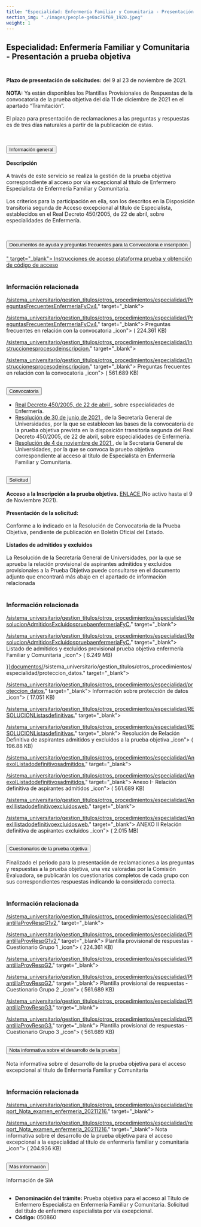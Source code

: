 ```yaml
---
title: "Especialidad: Enfermería Familiar y Comunitaria - Presentación a prueba objetiva"
section_img: "./images/people-ge0ac76f69_1920.jpeg"
weight: 1
---
```

## Especialidad: Enfermería Familiar y Comunitaria - Presentación a prueba objetiva<br><br>
<b>Plazo de presentación de solicitudes:</b> del 9 al 23 de noviembre de 2021.<br><br>
<b>NOTA:</b> Ya están disponibles los Plantillas Provisionales de Respuestas de la convocatoria de la prueba objetiva del día 11 de diciembre de 2021 en el apartado “Tramitación”. <br><br>
El plazo para presentación de reclamaciones a las preguntas y respuestas es de tres días naturales a partir de la publicación de estas. <br><br>
<section>
    <article>
        <div class="container container_xl_accoordion">
            <div class="row mt-4">
                <div class="col-lg-12 content_collapse mb-120">
                                <div class="accordion" id="accordionPanelsStayOpenExample">
                                    <div class="accordion-item">
                                        <h2 class="accordion-header" id="panelsStayOpen-headingOne">
                                            <button class="accordion-button collapsed" type="button" data-bs-toggle="collapse" data-bs-target="#panelsStayOpen-collapseOne" aria-expanded="false" aria-controls="panelsStayOpen-collapseOne">
                                               Información general
                                            </button>
                                        </h2>
                                        <div id="panelsStayOpen-collapseOne" class="accordion-collapse collapse " aria-labelledby="panelsStayOpen-headingOne">
                                            <div class="accordion-body">
                                                <article id="section_link">
                                                    <div class="container-fluid">
                                                        <div class="row">
                                                            <div class="col-12">
                                                                <b>Descripción</b> <br><br>
								A través de este servicio se realiza la gestión de la prueba objetiva correspondiente al acceso por vía excepcional al título de Enfermero Especialista de Enfermería Familiar y Comunitaria. <br><br>
								Los criterios para la participación en ella, son los descritos en la Disposición transitoria segunda de Acceso excepcional al título de Especialista, establecidos en el Real Decreto 450/2005, de 22 de abril, sobre especialidades de Enfermería.  <br><br>
                                                            </div>
                                                        </div>
                                                    </div>
                                                </article>
                                            </div>
                                        </div>
                                    </div>
                                    <div class="accordion-item">
                                        <h2 class="accordion-header" id="panelsStayOpen-headingTwo">
                                            <button class="accordion-button collapsed" type="button" data-bs-toggle="collapse" data-bs-target="#panelsStayOpen-collapseTwo" aria-expanded="false">
                                                Documentos de ayuda y preguntas frecuentes para la Convocatoria e inscripción
                                            </button>
                                        </h2>
                                        <div id="panelsStayOpen-collapseTwo" class="accordion-collapse collapse" aria-labelledby="panelsStayOpen-headingTwo">
                                            <div class="accordion-body">
                                                <article id="section_link">
                                                    <div class="container-fluid">
                                                        <div class="row">
                                                            <div class="col-12">
								<a href="https://entrada.aulavirtualexamenes.es/AvExEnfermeria.</a><i class="fas fa-external-link-alt"></i>" target="_blank"> Instrucciones de acceso plataforma prueba y obtención de código de acceso <i class="fas fa-external-link-alt"></i> </a><br><br>
	<div class="col-12 box_card_title d-flex"> 
			<h3 class="title_separador"><i class="fas fa-download"></i>Información relacionada</h3> 
	</div> 
	<div class="col-lg-12 box_card"> </div> 
		<div class="col-lg-12 cards_download_cnt">  
			<div class="row"> 
				<div class="download_card"> 
					<a class="card" href="{{<siteurl>}}/documentos/</a><i class="fas fa-external-link-alt"></i>/sistema_universitario/gestion_titulos/otros_procedimientos/especialidad/PreguntasFrecuentesEnfermeriaFyCv4.</a><i class="fas fa-external-link-alt"></i>" target="_blank"> 
					<div class="card-header"> 
						   <i class="fal fa-download"></i> 
					</div> </a> 
					<div class="card-body"> 
						<p class="text_file"><a class="card" href="{{<siteurl>}}documentos/</a><i class="fas fa-external-link-alt"></i>/sistema_universitario/gestion_titulos/otros_procedimientos/especialidad/PreguntasFrecuentesEnfermeriaFyCv4.</a><i class="fas fa-external-link-alt"></i>" target="_blank">  
						<span class="tit">Preguntas frecuentes en relación con la convocatoria</span></a> <i class="fal fa-file-</a><i class="fas fa-external-link-alt"></i> </a><i class="fas fa-external-link-alt"></i>_icon"></i> (</a><i class="fas fa-external-link-alt"></i> 224.361 KB)
					</div>
				</div> 	
				<div class="download_card"> 
					<a class="card" href="{{<siteurl>}}/documentos/</a><i class="fas fa-external-link-alt"></i>/sistema_universitario/gestion_titulos/otros_procedimientos/especialidad/Instruccionesprocesodeinscripcion.</a><i class="fas fa-external-link-alt"></i>" target="_blank"> 
					<div class="card-header"> 
						   <i class="fal fa-download"></i> 
					</div> </a> 
					<div class="card-body"> 
						<p class="text_file"><a class="card" href="{{<siteurl>}}documentos/</a><i class="fas fa-external-link-alt"></i>/sistema_universitario/gestion_titulos/otros_procedimientos/especialidad/Instruccionesprocesodeinscripcion.</a><i class="fas fa-external-link-alt"></i>" target="_blank">  
						<span class="tit">Preguntas frecuentes en relación con la convocatoria</span></a> <i class="fal fa-file-</a><i class="fas fa-external-link-alt"></i> </a><i class="fas fa-external-link-alt"></i>_icon"></i> (</a><i class="fas fa-external-link-alt"></i> 561.689 KB)
					</div>
				</div>
			</div> 
		</div> 
	</div>
                                                        </div>
                                                    </div>
                                                </article>
                                            </div>
                                        </div>
				</div>
                                    <div class="accordion-item">
                                        <h2 class="accordion-header" id="panelsStayOpen-headingTree">
                                            <button class="accordion-button collapsed" type="button" data-bs-toggle="collapse" data-bs-target="#panelsStayOpen-collapseTree" aria-expanded="false">
                                                 Convocatoria
                                            </button>
                                        </h2>
                                        <div id="panelsStayOpen-collapseTree" class="accordion-collapse collapse" aria-labelledby="panelsStayOpen-headingTree">
                                            <div class="accordion-body">
                                                <article id="section_link">
                                                    <div class="container-fluid">
                                                        <div class="row">
                                                            <div class="col-12">
                                                                <ul>
									<li><a href="https://www.boe.es/diario_boe/txt.php?id=BOE-A-2005-7354" target="_blank"> Real Decreto 450/2005, de 22 de abril <i class="fas fa-external-link-alt"></i></a>, sobre especialidades de Enfermería.</li>
									<li><a href="https://www.boe.es/diario_boe/txt.php?id=BOE-A-2021-11373" target="_blank"> Resolución de 30 de junio de 2021 <i class="fas fa-external-link-alt"></i></a>, de la Secretaría General de Universidades, por la que se establecen las bases de la convocatoria de la prueba objetiva prevista en la disposición transitoria segunda del Real Decreto 450/2005, de 22 de abril, sobre especialidades de Enfermería.</li>
									<li><a href="https://www.boe.es/diario_boe/txt.php?id=BOE-A-2021-18263" target="_blank">Resolución de 4 de noviembre de 2021 <i class="fas fa-external-link-alt"></i></a>, de la Secretaría General de Universidades, por la que se convoca la prueba objetiva correspondiente al acceso al título de Especialista en Enfermería Familiar y Comunitaria.</li>
								</ul>
								</div>
                                                        </div>
                                                    </div>
                                                </article>
                                            </div>
                                        </div>
                                    </div>
                                    <div class="accordion-item">
                                        <h2 class="accordion-header" id="panelsStayOpen-headingFour">
                                            <button class="accordion-button collapsed" type="button" data-bs-toggle="collapse" data-bs-target="#panelsStayOpen-collapseFour" aria-expanded="false">
                                                Solicitud
											</button>
                                        </h2>
                                        <div id="panelsStayOpen-collapseFour" class="accordion-collapse collapse" aria-labelledby="panelsStayOpen-headingFour">
                                            <div class="accordion-body">
                                                <article id="section_link">
                                                    <div class="container-fluid">
                                                        <div class="row">
                                                            <div class="col-12">
                                                              <b>Acceso a la Inscripción a la prueba objetiva.</b> <a href="https://sede.educacion.gob.es/sede/login/inicio.jjsp?idConvocatoria=1574" target="_blank">ENLACE <i class="fas fa-external-link-alt"></i></a> (No activo hasta el 9 de Noviembre 2021).  <br><br>
								<b>Presentación de la solicitud:</b><br><br>
								Conforme a lo indicado en la Resolución de Convocatoria de la Prueba Objetiva, pendiente de publicación en Boletín Oficial del Estado.  <br><br>
 								<b>Listados de admitidos y excluidos</b><br><br>         
								La Resolución de la Secretaría General de Universidades, por la que se aprueba la relación provisional de aspirantes admitidos y excluidos provisionales a la Prueba Objetiva puede consultarse en el documento adjunto que encontrará más abajo en el apartado de información relacionada  <br><br>
								<div class="col-12 box_card_title d-flex"> 
			<h3 class="title_separador"><i class="fas fa-download"></i>Información relacionada</h3> 
	</div> 
	<div class="col-lg-12 box_card"> </div> 
		<div class="col-lg-12 cards_download_cnt">  
			<div class="row"> 
				<div class="download_card"> 
					<a class="card" href="{{<siteurl>}}documentos/</a><i class="fas fa-external-link-alt"></i>/sistema_universitario/gestion_titulos/otros_procedimientos/especialidad/ResolucionAdmitidosExcluidospruebaenfermeriaFyC.</a><i class="fas fa-external-link-alt"></i>" target="_blank"> 
					<div class="card-header"> 
						   <i class="fal fa-download"></i> 
					</div> </a> 
					<div class="card-body"> 
						<p class="text_file"><a class="card" href="{{<siteurl>}}documentos/</a><i class="fas fa-external-link-alt"></i>/sistema_universitario/gestion_titulos/otros_procedimientos/especialidad/ResolucionAdmitidosExcluidospruebaenfermeriaFyC.</a><i class="fas fa-external-link-alt"></i>" target="_blank">  
						<span class="tit">Listado de admitidos y excluidos provisional prueba objetiva enfermería Familiar y Comunitaria</span></a> <i class="fal fa-file-</a><i class="fas fa-external-link-alt"></i> </a><i class="fas fa-external-link-alt"></i>_icon"></i> (</a><i class="fas fa-external-link-alt"></i> 6.249 MB)
					</div>
				</div> 	
				<div class="download_card"> 
					<a class="card" href="href="{{<siteurl>}}documentos/</a><i class="fas fa-external-link-alt"></i>/sistema_universitario/gestion_titulos/otros_procedimientos/especialidad/proteccion_datos.</a><i class="fas fa-external-link-alt"></i>" target="_blank"> 
					<div class="card-header"> 
						   <i class="fal fa-download"></i> 
					</div> </a> 
					<div class="card-body"> 
						<p class="text_file"><a class="card" href="{{<siteurl>}}documentos/</a><i class="fas fa-external-link-alt"></i>/sistema_universitario/gestion_titulos/otros_procedimientos/especialidad/proteccion_datos.</a><i class="fas fa-external-link-alt"></i>" target="_blank">  
						<span class="tit">Información sobre protección de datos</span></a> <i class="fal fa-file-</a><i class="fas fa-external-link-alt"></i> </a><i class="fas fa-external-link-alt"></i>_icon"></i> (</a><i class="fas fa-external-link-alt"></i> 17.051 KB)
					</div>
				</div>
				<div class="download_card"> 
					<a class="card" href="{{<siteurl>}}documentos/</a><i class="fas fa-external-link-alt"></i>/sistema_universitario/gestion_titulos/otros_procedimientos/especialidad/RESOLUCIONListasdefinitivas.</a><i class="fas fa-external-link-alt"></i>" target="_blank"> 
					<div class="card-header"> 
						   <i class="fal fa-download"></i> 
					</div> </a> 
					<div class="card-body"> 
						<p class="text_file"><a class="card" href="{{<siteurl>}}documentos/</a><i class="fas fa-external-link-alt"></i>/sistema_universitario/gestion_titulos/otros_procedimientos/especialidad/RESOLUCIONListasdefinitivas.</a><i class="fas fa-external-link-alt"></i>" target="_blank">  
						<span class="tit">Resolución de Relación Definitiva de aspirantes admitidos y excluidos a la prueba objetiva</span></a> <i class="fal fa-file-</a><i class="fas fa-external-link-alt"></i> </a><i class="fas fa-external-link-alt"></i>_icon"></i> (</a><i class="fas fa-external-link-alt"></i> 196.88 KB)
					</div>
				</div>
				<div class="download_card"> 
					<a class="card" href="{{<siteurl>}}documentos/</a><i class="fas fa-external-link-alt"></i>/sistema_universitario/gestion_titulos/otros_procedimientos/especialidad/AnexoIListadodefinitivosadmitidos.</a><i class="fas fa-external-link-alt"></i>" target="_blank"> 
					<div class="card-header"> 
						   <i class="fal fa-download"></i> 
					</div> </a> 
					<div class="card-body"> 
						<p class="text_file"><a class="card" href="{{<siteurl>}}documentos/</a><i class="fas fa-external-link-alt"></i>/sistema_universitario/gestion_titulos/otros_procedimientos/especialidad/AnexoIListadodefinitivosadmitidos.</a><i class="fas fa-external-link-alt"></i>" target="_blank">  
						<span class="tit">Anexo I- Relación definitiva de aspirantes admitidos</span></a> <i class="fal fa-file-</a><i class="fas fa-external-link-alt"></i> </a><i class="fas fa-external-link-alt"></i>_icon"></i> (</a><i class="fas fa-external-link-alt"></i> 561.689 KB)
					</div>
				</div>
				<div class="download_card"> 
					<a class="card" href="{{<siteurl>}}documentos/</a><i class="fas fa-external-link-alt"></i>/sistema_universitario/gestion_titulos/otros_procedimientos/especialidad/AnexIIlistadodefinitivoexcluidosweb.</a><i class="fas fa-external-link-alt"></i>" target="_blank"> 
					<div class="card-header"> 
						   <i class="fal fa-download"></i> 
					</div> </a> 
					<div class="card-body"> 
						<p class="text_file"><a class="card" href="{{<siteurl>}}documentos/</a><i class="fas fa-external-link-alt"></i>/sistema_universitario/gestion_titulos/otros_procedimientos/especialidad/AnexIIlistadodefinitivoexcluidosweb.</a><i class="fas fa-external-link-alt"></i>" target="_blank">  
						<span class="tit">ANEXO II Relación definitiva de aspirantes excluidos</span></a> <i class="fal fa-file-</a><i class="fas fa-external-link-alt"></i> </a><i class="fas fa-external-link-alt"></i>_icon"></i> (</a><i class="fas fa-external-link-alt"></i> 2.015 MB)
					</div>
				</div>
			</div> 
		</div> 
   </div>
   </div>
</div>
</article>
</div>
</div>
</div>
										<div class="accordion-item">
                                        <h2 class="accordion-header" id="panelsStayOpen-headingFive">
                                            <button class="accordion-button collapsed" type="button" data-bs-toggle="collapse" data-bs-target="#panelsStayOpen-collapseFive" aria-expanded="false">
                                                Cuestionarios de la prueba objetiva
                                            </button>
                                        </h2>
                                        <div id="panelsStayOpen-collapseFive" class="accordion-collapse collapse" aria-labelledby="panelsStayOpen-headingFive">
                                            <div class="accordion-body">
                                                <article id="section_link">
                                                    <div class="container-fluid">
                                                        <div class="row">
                                                            <div class="col-12">
                                                                Finalizado el periodo para la presentación de reclamaciones a las preguntas y respuestas a la prueba objetiva, una vez valoradas por la Comisión Evaluadora, se publicarán los cuestionarios completos de cada grupo con sus correspondientes respuestas indicando la considerada correcta.  <br><br>
								<div class="col-12 box_card_title d-flex"> 
			<h3 class="title_separador"><i class="fas fa-download"></i>Información relacionada</h3> 
	</div> 
	<div class="col-lg-12 box_card"> </div> 
		<div class="col-lg-12 cards_download_cnt">  
			<div class="row"> 
				<div class="download_card"> 
					<a class="card" href="{{<siteurl>}}documentos/</a><i class="fas fa-external-link-alt"></i>/sistema_universitario/gestion_titulos/otros_procedimientos/especialidad/PlantillaProvRespG1v2.</a><i class="fas fa-external-link-alt"></i>" target="_blank"> 
					<div class="card-header"> 
						   <i class="fal fa-download"></i> 
					</div> </a> 
					<div class="card-body"> 
						<p class="text_file"><a class="card" href="{{<siteurl>}}documentos/</a><i class="fas fa-external-link-alt"></i>/sistema_universitario/gestion_titulos/otros_procedimientos/especialidad/PlantillaProvRespG1v2.</a><i class="fas fa-external-link-alt"></i>" target="_blank">  
						<span class="tit">Plantilla provisional de respuestas - Cuestionario Grupo 1</span></a> <i class="fal fa-file-</a><i class="fas fa-external-link-alt"></i> </a><i class="fas fa-external-link-alt"></i>_icon"></i> (</a><i class="fas fa-external-link-alt"></i> 224.361 KB)
					</div>
				</div> 	
				<div class="download_card"> 
					<a class="card" href="{{<siteurl>}}documentos/</a><i class="fas fa-external-link-alt"></i>/sistema_universitario/gestion_titulos/otros_procedimientos/especialidad/PlantillaProvRespG2.</a><i class="fas fa-external-link-alt"></i>" target="_blank"> 
					<div class="card-header"> 
						   <i class="fal fa-download"></i> 
					</div> </a> 
					<div class="card-body"> 
						<p class="text_file"><a class="card" href="{{<siteurl>}}documentos/</a><i class="fas fa-external-link-alt"></i>/sistema_universitario/gestion_titulos/otros_procedimientos/especialidad/PlantillaProvRespG2.</a><i class="fas fa-external-link-alt"></i>" target="_blank">  
						<span class="tit">Plantilla provisional de respuestas - Cuestionario Grupo 2</span></a> <i class="fal fa-file-</a><i class="fas fa-external-link-alt"></i> </a><i class="fas fa-external-link-alt"></i>_icon"></i> (</a><i class="fas fa-external-link-alt"></i> 561.689 KB)
					</div>
				</div>
				<div class="download_card"> 
					<a class="card" href="{{<siteurl>}}documentos/</a><i class="fas fa-external-link-alt"></i>/sistema_universitario/gestion_titulos/otros_procedimientos/especialidad/PlantillaProvRespG3.</a><i class="fas fa-external-link-alt"></i>" target="_blank"> 
					<div class="card-header"> 
						   <i class="fal fa-download"></i> 
					</div> </a> 
					<div class="card-body"> 
						<p class="text_file"><a class="card" href="{{<siteurl>}}documentos/</a><i class="fas fa-external-link-alt"></i>/sistema_universitario/gestion_titulos/otros_procedimientos/especialidad/PlantillaProvRespG3.</a><i class="fas fa-external-link-alt"></i>" target="_blank">  
						<span class="tit">Plantilla provisional de respuestas - Cuestionario Grupo 3</span></a> <i class="fal fa-file-</a><i class="fas fa-external-link-alt"></i> </a><i class="fas fa-external-link-alt"></i>_icon"></i> (</a><i class="fas fa-external-link-alt"></i> 561.689 KB)
					</div>
				</div>
			</div> 
		</div> 
	</div>
                                                        </div>
                                                    </div>
                                                </article>
                                            </div>
                                        </div>
                                    </div>
					<div class="accordion-item">
                                        <h2 class="accordion-header" id="panelsStayOpen-headingSix">
                                            <button class="accordion-button collapsed" type="button" data-bs-toggle="collapse" data-bs-target="#panelsStayOpen-collapseSix" aria-expanded="false">
                                                Nota informativa sobre el desarrollo de la prueba
                                            </button>
                                        </h2>
                                        <div id="panelsStayOpen-collapseSix" class="accordion-collapse collapse" aria-labelledby="panelsStayOpen-headingSix">
                                            <div class="accordion-body">
                                                <article id="section_link">
                                                    <div class="container-fluid">
                                                        <div class="row">
                                                            <div class="col-12">
								Nota informativa sobre el desarrollo de la prueba objetiva para el acceso excepcional al título de Enfermería Familiar y Comunitaria <br><br>
								<div class="col-12 box_card_title d-flex"> 
			<h3 class="title_separador"><i class="fas fa-download"></i>Información relacionada</h3> 
	</div> 
	<div class="col-lg-12 box_card"> </div> 
		<div class="col-lg-12 cards_download_cnt">  
			<div class="row"> 
				<div class="download_card"> 
					<a class="card" href="{{<siteurl>}}documentos/</a><i class="fas fa-external-link-alt"></i>/sistema_universitario/gestion_titulos/otros_procedimientos/especialidad/report_Nota_examen_enfermeria_20211216.</a><i class="fas fa-external-link-alt"></i>" target="_blank"> 
					<div class="card-header"> 
						   <i class="fal fa-download"></i> 
					</div> </a> 
					<div class="card-body"> 
						<p class="text_file"><a class="card" href="{{<siteurl>}}documentos/</a><i class="fas fa-external-link-alt"></i>/sistema_universitario/gestion_titulos/otros_procedimientos/especialidad/report_Nota_examen_enfermeria_20211216.</a><i class="fas fa-external-link-alt"></i>" target="_blank">  
						<span class="tit">Nota informativa sobre el desarrollo de la prueba objetiva para el acceso excepcional a la especialidad al título de enfermería familiar y comunitaria</span></a> <i class="fal fa-file-</a><i class="fas fa-external-link-alt"></i> </a><i class="fas fa-external-link-alt"></i>_icon"></i> (</a><i class="fas fa-external-link-alt"></i> 204.936 KB)
					</div>
				</div> 	
			</div> 
		</div> 
															</div>
                                                        </div>
                                                    </div>
                                                </article>
                                            </div>
                                        </div>
                                    </div>								
						<div class="accordion-item">
                                        <h2 class="accordion-header" id="panelsStayOpen-headingSeven">
                                            <button class="accordion-button collapsed" type="button" data-bs-toggle="collapse" data-bs-target="#panelsStayOpen-collapseSeven" aria-expanded="false">
                                                  Más información
                                            </button>
                                        </h2>
                                        <div id="panelsStayOpen-collapseSeven" class="accordion-collapse collapse" aria-labelledby="panelsStayOpen-headingSeven">
                                            <div class="accordion-body">
                                                <article id="section_link">
                                                    <div class="container-fluid">
                                                        <div class="row">
                                                            <div class="col-12">
								Información de SIA<br><br>
								<ul>
									<li><b>Denominación del trámite:</b> Prueba objetiva para el acceso al Título de Enfermero Especialista en Enfermería Familiar y Comunitaria. Solicitud del título de enfermero especialista por vía excepcional.  </li>
 									<li><b>Código:</b> 050860 </li>
								</ul>
                                                            </div>
                                            </div>
                                        </div>
                                    </article>
                                </div>
                            </div>
                        </div>         
                    </div>
                </div>
            </div>
        </div>
    </article>
</section>